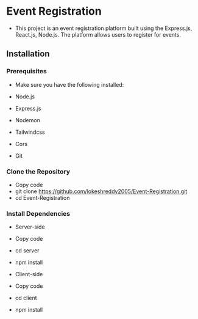 # Event Registration

- This project is an event registration platform built using the Express.js, React.js, Node.js. The platform allows users to register for events.

## Installation
### Prerequisites
- Make sure you have the following installed:

- Node.js
- Express.js
- Nodemon
- Tailwindcss
- Cors
- Git

### Clone the Repository
- Copy code
- git clone https://github.com/lokeshreddy2005/Event-Registration.git
- cd Event-Registration

### Install Dependencies
- Server-side
- Copy code
- cd server
- npm install

- Client-side
- Copy code
- cd client
- npm install
